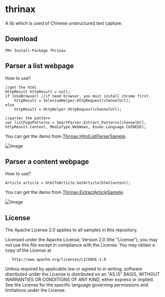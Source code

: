 # thrinax

A lib which is used of Chinese unstructured text capture.

## Download

    PM> Install-Package Thrinax

## Parser a list webpage

How to use?

    //get the html
    HttpResult httpResult = null;
    if (UseBrowser) //if need browser, you must install chrome first.
        httpResult = SeleniumHelper.HttpRequest(channelUrl);
    else
        httpResult = HttpHelper.HttpRequest(channelUrl);

    //parser the pattern
    var listPagePatterns = SmartParser.Extract_Patterns(channelUrl, httpResult.Content, MediaType.WebNews, Enums.Language.CHINESE);


You can get the demo from [Thrinax.HtmlListParserSample](https://github.com/ziyunhx/thrinax/tree/master/samples/Thrinax.HtmlListParserSample).

 ![Image](https://www.tnidea.com/media/image/thrinax-2-01.png)

 ## Parser a content webpage

How to use?

    Article article = HtmlToArticle.GetArticle(htmlContent);

You can get the demo from [Thrinax.ExtractArticleSample](https://github.com/ziyunhx/thrinax/tree/master/samples/Thrinax.ExtractArticleSample).

![Image](https://www.tnidea.com/media/image/thrinax-1-01.png)

## License

The Apache License 2.0 applies to all samples in this repository.

   Licensed under the Apache License, Version 2.0 (the "License");
   you may not use this file except in compliance with the License.
   You may obtain a copy of the License at

       http://www.apache.org/licenses/LICENSE-2.0

   Unless required by applicable law or agreed to in writing, software
   distributed under the License is distributed on an "AS IS" BASIS,
   WITHOUT WARRANTIES OR CONDITIONS OF ANY KIND, either express or implied.
   See the License for the specific language governing permissions and
   limitations under the License.
